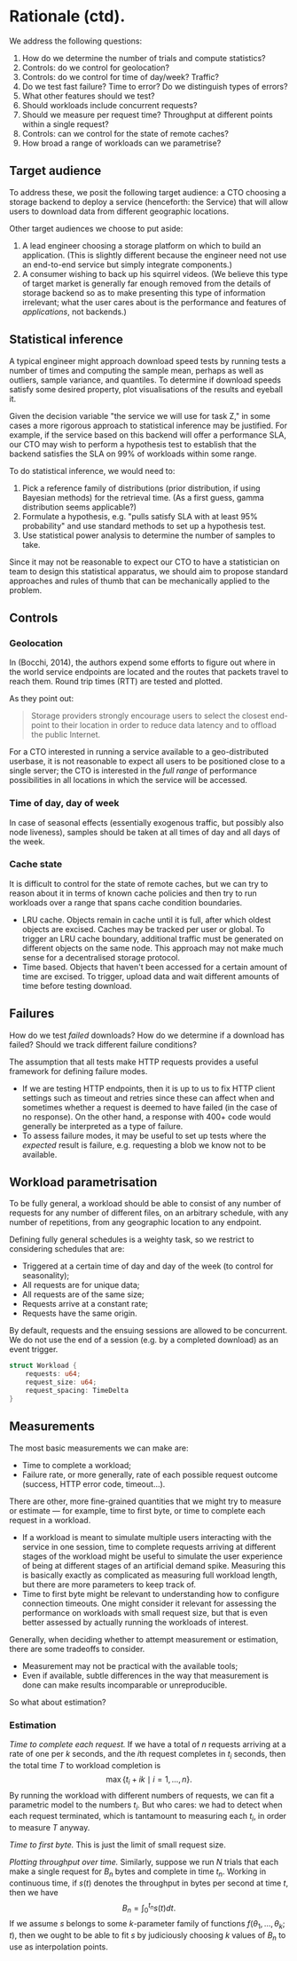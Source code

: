 # Rationale (ctd).

We address the following questions:

1. How do we determine the number of trials and compute statistics?
2. Controls: do we control for geolocation?
3. Controls: do we control for time of day/week? Traffic?
4. Do we test fast failure? Time to error? Do we distinguish types of errors?
5. What other features should we test?
6. Should workloads include concurrent requests?
7. Should we measure per request time? Throughput at different points within a single request?
8. Controls: can we control for the state of remote caches?
9. How broad a range of workloads can we parametrise?

## Target audience

To address these, we posit the following target audience: a CTO choosing a storage backend to deploy a service (henceforth: the Service) that will allow users to download data from different geographic locations.

Other target audiences we choose to put aside:

1. A lead engineer choosing a storage platform on which to build an application. (This is slightly different because the engineer need not use an end-to-end service but simply integrate components.)
2. A consumer wishing to back up his squirrel videos. (We believe this type of target market is generally far enough removed from the details of storage backend so as to make presenting this type of information irrelevant; what the user cares about is the performance and features of *applications*, not backends.)

## Statistical inference

A typical engineer might approach download speed tests by running tests a number of times and computing the sample mean, perhaps as well as outliers, sample variance, and quantiles. To determine if download speeds satisfy some desired property, plot visualisations of the results and eyeball it.

Given the decision variable "the service we will use for task Z," in some cases a more rigorous approach to statistical inference may be justified. For example, if the service based on this backend will offer a performance SLA, our CTO may wish to perform a hypothesis test to establish that the backend satisfies the SLA on 99% of workloads within some range.

To do statistical inference, we would need to:

1. Pick a reference family of distributions (prior distribution, if using Bayesian methods) for the retrieval time. (As a first guess, gamma distribution seems applicable?)
2. Formulate a hypothesis, e.g. "pulls satisfy SLA with at least 95% probability" and use standard methods to set up a hypothesis test. 
3. Use statistical power analysis to determine the number of samples to take.

Since it may not be reasonable to expect our CTO to have a statistician on team to design this statistical apparatus, we should aim to propose standard approaches and rules of thumb that can be mechanically applied to the problem.

## Controls

### Geolocation

In (Bocchi, 2014), the authors expend some efforts to figure out where in the world service endpoints are located and the routes that packets travel to reach them. Round trip times (RTT) are tested and plotted. 

As they point out:

> Storage providers strongly encourage users to select the closest end-point to their location in order to reduce data latency and to offload the public Internet.

For a CTO interested in running a service available to a geo-distributed userbase, it is not reasonable to expect all users to be positioned close to a single server; the CTO is interested in the *full range* of performance possibilities in all locations in which the service will be accessed.

### Time of day, day of week

In case of seasonal effects (essentially exogenous traffic, but possibly also node liveness), samples should be taken at all times of day and all days of the week.

### Cache state

It is difficult to control for the state of remote caches, but we can try to reason about it in terms of known cache policies and then try to run workloads over a range that spans cache condition boundaries.

* LRU cache. Objects remain in cache until it is full, after which oldest objects are excised. Caches may be tracked per user or global.
  To trigger an LRU cache boundary, additional traffic must be generated on different objects on the same node. This approach may not make much sense for a decentralised storage protocol.
* Time based. Objects that haven't been accessed for a certain amount of time are excised. To trigger, upload data and wait different amounts of time before testing download.

## Failures

How do we test *failed* downloads? How do we determine if a download has failed? Should we track different failure conditions?

The assumption that all tests make HTTP requests provides a useful framework for defining failure modes.

* If we are testing HTTP endpoints, then it is up to us to fix HTTP client settings such as timeout and retries since these can affect when and sometimes whether a request is deemed to have failed (in the case of no response).
  On the other hand, a response with 400+ code would generally be interpreted as a type of failure.
* To assess failure modes, it may be useful to set up tests where the *expected* result is failure, e.g. requesting a blob we know not to be available.

## Workload parametrisation

To be fully general, a workload should be able to consist of any number of requests for any number of different files, on an arbitrary schedule, with any number of repetitions, from any geographic location to any endpoint. 

Defining fully general schedules is a weighty task, so we restrict to considering schedules that are:

* Triggered at a certain time of day and day of the week (to control for seasonality);
* All requests are for unique data;
* All requests are of the same size;
* Requests arrive at a constant rate;
* Requests have the same origin.

By default, requests and the ensuing sessions are allowed to be concurrent. We do not use the end of a session (e.g. by a completed download) as an event trigger.

```rust
struct Workload { 
    requests: u64;
    request_size: u64;
    request_spacing: TimeDelta
}
```

## Measurements

The most basic measurements we can make are:

* Time to complete a workload;
* Failure rate, or more generally, rate of each possible request outcome (success, HTTP error code, timeout...).

There are other, more fine-grained quantities that we might try to measure or estimate — for example, time to first byte, or time to complete each request in a workload. 

* If a workload is meant to simulate multiple users interacting with the service in one session, time to complete requests arriving at different stages of the workload might be useful to simulate the user experience of being at different stages of an artificial demand spike.
  Measuring this is basically exactly as complicated as measuring full workload length, but there are more parameters to keep track of.
* Time to first byte might be relevant to understanding how to configure connection timeouts. One might consider it relevant for assessing the performance on workloads with small request size, but that is even better assessed by actually running the workloads of interest.

Generally, when deciding whether to attempt measurement or estimation, there are some tradeoffs to consider.

* Measurement may not be practical with the available tools;
* Even if available, subtle differences in the way that measurement is done can make results incomparable or unreproducible.

So what about estimation?

### Estimation

*Time to complete each request.* If we have a total of $n$ requests arriving at a rate of one per $k$ seconds, and the $i$th request completes in $t_i$ seconds, then the total time $T$ to workload completion is
$$
\max\{t_i+ik \mid i =1,\ldots,n \}.
$$
By running the workload with different numbers of requests, we can fit a parametric model to the numbers $t_i$. But who cares: we had to detect when each request terminated, which is tantamount to measuring each $t_i$, in order to measure $T$ anyway.

*Time to first byte.* This is just the limit of small request size.

*Plotting throughput over time.* Similarly, suppose we run $N$ trials that each make a single request for $B_n$ bytes and complete in time $t_n$. Working in continuous time, if $s(t)$ denotes the throughput in bytes per second at time $t$, then we have
$$
B_n = \int_0^{t_n}s(t)dt.
$$
If we assume $s$ belongs to some $k$-parameter family of functions $f(\theta_1,\ldots,\theta_k; t)$, then we ought to be able to fit $s$ by judiciously choosing $k$ values of $B_n$ to use as interpolation points.